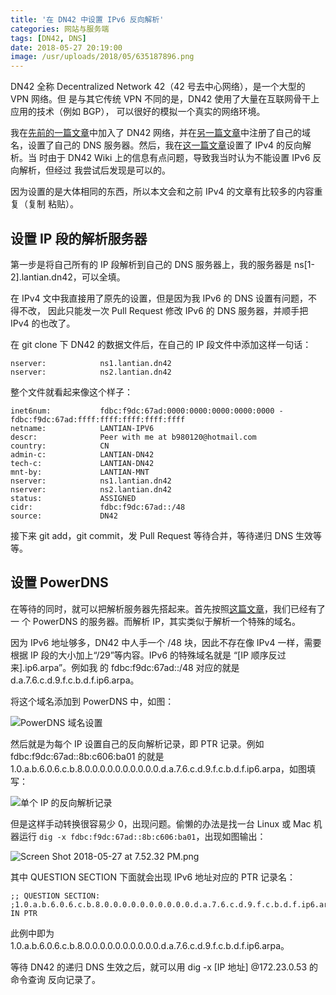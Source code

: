 ```yaml
---
title: '在 DN42 中设置 IPv6 反向解析'
categories: 网站与服务端
tags: [DN42, DNS]
date: 2018-05-27 20:19:00
image: /usr/uploads/2018/05/635187896.png
---
```


DN42 全称 Decentralized Network 42（42 号去中心网络），是一个大型的 VPN 网络。但
是与其它传统 VPN 不同的是，DN42 使用了大量在互联网骨干上应用的技术（例如 BGP），
可以很好的模拟一个真实的网络环境。

我在[先前的一篇文章][1]中加入了 DN42 网络，并在[另一篇文章][2]中注册了自己的域
名，设置了自己的 DNS 服务器。然后，我在[这一篇文章][3]设置了 IPv4 的反向解析。当
时由于 DN42 Wiki 上的信息有点问题，导致我当时认为不能设置 IPv6 反向解析，但经过
我尝试后发现是可以的。

因为设置的是大体相同的东西，所以本文会和之前 IPv4 的文章有比较多的内容重复（复制
粘贴）。

## 设置 IP 段的解析服务器

第一步是将自己所有的 IP 段解析到自己的 DNS 服务器上，我的服务器是
ns[1-2].lantian.dn42，可以全填。

在 IPv4 文中我直接用了原先的设置，但是因为我 IPv6 的 DNS 设置有问题，不得不改，
因此只能发一次 Pull Request 修改 IPv6 的 DNS 服务器，并顺手把 IPv4 的也改了。

在 git clone 下 DN42 的数据文件后，在自己的 IP 段文件中添加这样一句话：

    nserver:            ns1.lantian.dn42
    nserver:            ns2.lantian.dn42

整个文件就看起来像这个样子：

    inet6num:           fdbc:f9dc:67ad:0000:0000:0000:0000:0000 - fdbc:f9dc:67ad:ffff:ffff:ffff:ffff:ffff
    netname:            LANTIAN-IPV6
    descr:              Peer with me at b980120@hotmail.com
    country:            CN
    admin-c:            LANTIAN-DN42
    tech-c:             LANTIAN-DN42
    mnt-by:             LANTIAN-MNT
    nserver:            ns1.lantian.dn42
    nserver:            ns2.lantian.dn42
    status:             ASSIGNED
    cidr:               fdbc:f9dc:67ad::/48
    source:             DN42

接下来 git add，git commit，发 Pull Request 等待合并，等待递归 DNS 生效等等。

## 设置 PowerDNS

在等待的同时，就可以把解析服务器先搭起来。首先按照[这篇文章][4]，我们已经有了一
个 PowerDNS 的服务器。而解析 IP，其实类似于解析一个特殊的域名。

因为 IPv6 地址够多，DN42 中人手一个 /48 块，因此不存在像 IPv4 一样，需要根据 IP
段的大小加上“/29”等内容。IPv6 的特殊域名就是 “[IP 顺序反过来].ip6.arpa”。例如我
的 fdbc:f9dc:67ad::/48 对应的就是 d.a.7.6.c.d.9.f.c.b.d.f.ip6.arpa。

将这个域名添加到 PowerDNS 中，如图：

![PowerDNS 域名设置][5]

然后就是为每个 IP 设置自己的反向解析记录，即 PTR 记录。例如
fdbc:f9dc:67ad::8b:c606:ba01 的就是
1.0.a.b.6.0.6.c.b.8.0.0.0.0.0.0.0.0.0.0.d.a.7.6.c.d.9.f.c.b.d.f.ip6.arpa，如图填
写：

![单个 IP 的反向解析记录][6]

但是这样手动转换很容易少 0，出现问题。偷懒的办法是找一台 Linux 或 Mac 机器运行
`dig -x fdbc:f9dc:67ad::8b:c606:ba01`，出现如图输出：

![Screen Shot 2018-05-27 at 7.52.32 PM.png][7]

其中 QUESTION SECTION 下面就会出现 IPv6 地址对应的 PTR 记录名：

    ;; QUESTION SECTION:
    ;1.0.a.b.6.0.6.c.b.8.0.0.0.0.0.0.0.0.0.0.d.a.7.6.c.d.9.f.c.b.d.f.ip6.arpa. IN PTR

此例中即为
1.0.a.b.6.0.6.c.b.8.0.0.0.0.0.0.0.0.0.0.d.a.7.6.c.d.9.f.c.b.d.f.ip6.arpa。

等待 DN42 的递归 DNS 生效之后，就可以用 dig -x [IP 地址] @172.23.0.53 的命令查询
反向记录了。

[1]: /article/modify-website/join-dn42-experimental-network.lantian
[2]: /article/modify-website/register-own-domain-in-dn42.lantian
[3]: /article/modify-website/dn42-ip-reverse-record.lantian
[4]: /article/modify-website/register-own-domain-in-dn42.lantian
[5]: /usr/uploads/2018/05/635187896.png
[6]: /usr/uploads/2018/05/3021831817.png
[7]: /usr/uploads/2018/05/2820033637.png
